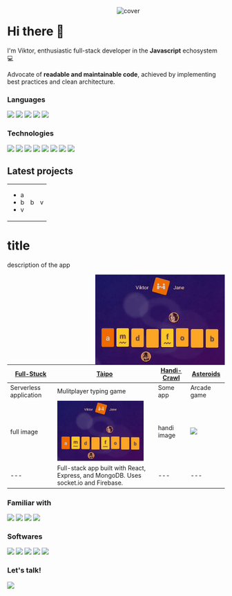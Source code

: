 <img align="right" width="250px" src="https://cdn.dribbble.com/users/2054184/screenshots/5426945/computer-flat-design.gif" alt="cover" />

# Hi there 👋

I'm Viktor, enthusiastic full-stack developer in the **Javascript** echosystem 💻

Advocate of **readable and maintainable code**, achieved by implementing best practices and clean architecture.

### Languages

<p>
  <img width ='32px' src ='https://raw.githubusercontent.com/rahulbanerjee26/githubAboutMeGenerator/main/icons/typescript.svg'>
  <img width ='32px' src ='https://raw.githubusercontent.com/rahulbanerjee26/githubAboutMeGenerator/main/icons/html.svg'>
  <img width ='32px' src ='https://raw.githubusercontent.com/rahulbanerjee26/githubAboutMeGenerator/main/icons/css.svg'>
  <img width ='32px' src ='https://raw.githubusercontent.com/rahulbanerjee26/githubAboutMeGenerator/main/icons/javascript.svg'>
  <img width ='32px' src ='https://raw.githubusercontent.com/rahulbanerjee26/githubAboutMeGenerator/main/icons/sass.svg'>
</p>


### Technologies

<p>
   <img width ='32px' src ='https://raw.githubusercontent.com/rahulbanerjee26/githubAboutMeGenerator/main/icons/reactjs.svg'>   
   <img width ='32px' src ='https://raw.githubusercontent.com/rahulbanerjee26/githubAboutMeGenerator/main/icons/redux.svg'>
   <img width ='32px' src ='https://raw.githubusercontent.com/rahulbanerjee26/githubAboutMeGenerator/main/icons/angularjs.svg'>
   <img width ='32px' src ='https://raw.githubusercontent.com/rahulbanerjee26/githubAboutMeGenerator/main/icons/jest.svg'>
   <img width ='32px' src ='https://raw.githubusercontent.com/rahulbanerjee26/githubAboutMeGenerator/main/icons/nodejs.svg'>
   <img width ='32px' src ='https://raw.githubusercontent.com/rahulbanerjee26/githubAboutMeGenerator/main/icons/express.svg'>
   <img width ='32px' src ='https://raw.githubusercontent.com/rahulbanerjee26/githubAboutMeGenerator/main/icons/mongodb.svg'>
   <img width ='32px' src ='https://raw.githubusercontent.com/rahulbanerjee26/githubAboutMeGenerator/main/icons/firebase.svg'>
</p>


## Latest projects

<table style="width: 100%">
<tbody>
  <trow >
    <td>
      <ul>
        <li>a</li>
        <li>b</li>
        <li>v</li>
      </ul>
    </td>
    <td>b</td>
    <td>v</td>
    </trow>
  </tbdoy>
</table>
<div>
  <h1>title</h1>
  <p>description of the app</p>
  <img align="right" width="300px" src="https://github.com/vikvikvr/taipo/blob/main/readme-assets/taipo-gameplay-small.gif?raw=true"> 
</div>
   

|  [Full-Stuck](http://full-stuck.com) | [Tàipo](https://github.com/vikvikvr/taipo) | [Handi-Crawl](https://github.com/vikvikvr/HandiCrawl) | [Asteroids](https://github.com/vikvikvr/asteroids) |
|---|---|---|---|
|  Serverless application | Mulitplayer typing game  | Some app  | Arcade game |
| full image | <img width="200px" src="https://github.com/vikvikvr/taipo/blob/main/readme-assets/taipo-gameplay-small.gif?raw=true">  | handi image  | <img width="200px" src="https://camo.githubusercontent.com/051d0968aa830aaef953937b54dd80b062e58d1afea40381be36d807b480a032/68747470733a2f2f6d656469612e67697068792e636f6d2f6d656469612f627667536370746e574942386a576c536f782f736f757263652e676966">  |
|---|Full-stack app built with React, Express, and MongoDB. Uses socket.io and Firebase.|---|---|






### Familiar with

<p>
  <img width ='32px' src ='https://raw.githubusercontent.com/rahulbanerjee26/githubAboutMeGenerator/main/icons/python.svg'>
  <img width ='32px' src ='https://raw.githubusercontent.com/rahulbanerjee26/githubAboutMeGenerator/main/icons/c.svg'>
  <img width ='32px' src ='https://raw.githubusercontent.com/rahulbanerjee26/githubAboutMeGenerator/main/icons/java.svg'>
  <img width ='32px' src ='https://raw.githubusercontent.com/rahulbanerjee26/githubAboutMeGenerator/main/icons/go.svg'>   
</p>


### Softwares
  
<p>
  <img width ='32px' src ='https://raw.githubusercontent.com/rahulbanerjee26/githubAboutMeGenerator/main/icons/git.svg'>
  <img width ='32px' src ='https://raw.githubusercontent.com/rahulbanerjee26/githubAboutMeGenerator/main/icons/postman.svg'>
  <img width ='32px' src ='https://raw.githubusercontent.com/rahulbanerjee26/githubAboutMeGenerator/main/icons/figma.svg'>
  <img width ='32px' src ='https://raw.githubusercontent.com/rahulbanerjee26/githubAboutMeGenerator/main/icons/xd.svg'> 
  <img width ='32px' src ='https://raw.githubusercontent.com/rahulbanerjee26/githubAboutMeGenerator/main/icons/photoshop.svg'> 
 
</p>

### Let's talk!

<a href="mailto:ricchiuto.viktor@gmail.com">
  <img width="64px" src="https://media.giphy.com/media/xUOwGhauv1d6nceRbi/giphy-downsized.gif">
</a>
